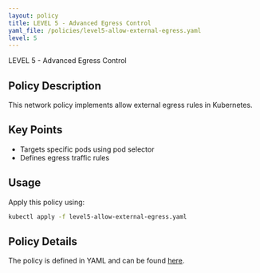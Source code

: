 ```yaml
---
layout: policy
title: LEVEL 5 - Advanced Egress Control
yaml_file: /policies/level5-allow-external-egress.yaml
level: 5
---
```


LEVEL 5 - Advanced Egress Control

## Policy Description

This network policy implements allow external egress rules in Kubernetes.

## Key Points

- Targets specific pods using pod selector
- Defines egress traffic rules

## Usage

Apply this policy using:
```bash
kubectl apply -f level5-allow-external-egress.yaml
```

## Policy Details

The policy is defined in YAML and can be found [here](/policies/level5-allow-external-egress.yaml).
